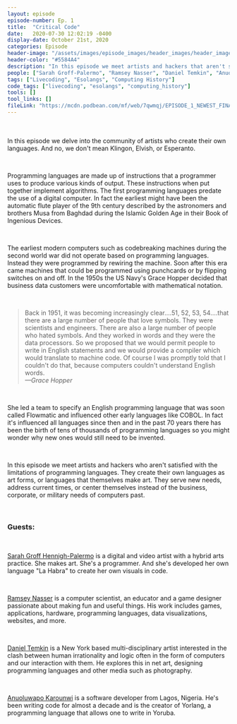 ```yaml
---
layout: episode
episode-number: Ep. 1
title:  "Critical Code"
date:   2020-07-30 12:02:19 -0400
display-date: October 21st, 2020
categories: Episode
header-image: "/assets/images/episode_images/header_images/header_image_FINAL.png"
header-color: "#5584A4"
description: "In this episode we meet artists and hackers that aren't satisfied with the limitations of programming languages. Our guests are Sarah Groff Hennigh-Palermo, Ramsey Nasser, Daniel Temkin, and Anuoluwapo Karounwi."
people: ["Sarah Groff-Palermo", "Ramsey Nasser", "Daniel Temkin", "Anuoluwapo Karounwi"]
tags: ["Livecoding", "Esolangs", "Computing History"]
code_tags: ["livecoding", "esolangs", "computing_history"]
tools: []
tool_links: []
fileLink: "https://mcdn.podbean.com/mf/web/7qwmqj/EPISODE_1_NEWEST_FINAL6cr3e.mp3"
---
```

<br><br>
In this episode we delve into the community of artists who create their own languages. And no, we don't mean Klingon, Elvish, or Esperanto.

<br>

Programming languages are made up of instructions that a programmer uses to produce various kinds of output. These instructions when put together implement algorithms. The first programming languages predate the use of a digital computer. In fact the earliest might have been the automatic flute player of the 9th century described by the astronomers and brothers Musa from Baghdad during the Islamic Golden Age in their Book of Ingenious Devices.

<br>

The earliest modern computers such as codebreaking machines during the second world war did not operate based on programming languages. Instead they were programmed by rewiring the machine. Soon after this era came machines that could be programmed using punchcards or by flipping switches on and off. In the 1950s the US Navy's Grace Hopper decided that business data customers were uncomfortable with mathematical notation.

<br>

> Back in 1951, it was becoming increasingly clear....51, 52, 53, 54....that there are a large number of people that love symbols. They were scientists and engineers. There are also a large number of people who hated symbols. And they worked in words and they were the data processors. So we proposed that we would permit people to write in English statements and we would provide a compiler which would translate to machine code. Of course I was promptly told that I couldn't do that, because computers couldn't understand English words. <br> *—Grace Hopper*

<br>

She led a team to specify an English programming language that was soon called Flowmatic and influenced other early languages like COBOL. In fact it's influenced all languages since then and in the past 70 years there has been the birth of tens of thousands of programming languages so you might wonder why new ones would still need to be invented.

<br>

In this episode we meet artists and hackers who aren't satisfied with the limitations of programming languages. They create their own languages as art forms, or languages that themselves make art. They serve new needs, address current times, or center themselves instead of the business, corporate, or military needs of computers past.

<br>

<h3>Guests:</h3>

<br>

<a href="http://sarahghp.com" class="nameTag">Sarah Groff Hennigh-Palermo</a> is a digital and video artist with a hybrid arts practice. She makes art. She's a programmer. And she's developed her own language "La Habra" to create her own visuals in code.

<br>

<a href="https://nas.sr/" class="nameTag">Ramsey Nasser</a> is a computer scientist, an educator and a game designer passionate about making fun and useful things. His work includes games, applications, hardware, programming languages, data visualizations, websites, and more.

<br>

<a href="http://danieltemkin.com/" class="nameTag">Daniel Temkin</a> is a New York based multi-disciplinary artist interested in the clash between human irrationality and logic often in the form of computers and our interaction with them. He explores this in net art, designing programming languages and other media such as photography.

<br>

<a href="https://github.com/anoniscoding/" class="nameTag">Anuoluwapo Karounwi</a> is a software developer from Lagos, Nigeria. He's been writing code for almost a decade and is the creator of Yorlang, a programming language that allows one to write in Yoruba.
